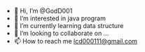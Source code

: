 - 👋 Hi, I’m @GodD001
- 👀 I’m interested in java program
- 🌱 I’m currently learning data structure
- 💞️ I’m looking to collaborate on ...
- 📫 How to reach me  lcd000111@gmail.com

<!---
GodD001/GodD001 is a ✨ special ✨ repository because its `README.md` (this file) appears on your GitHub profile.
You can click the Preview link to take a look at your changes.
--->
